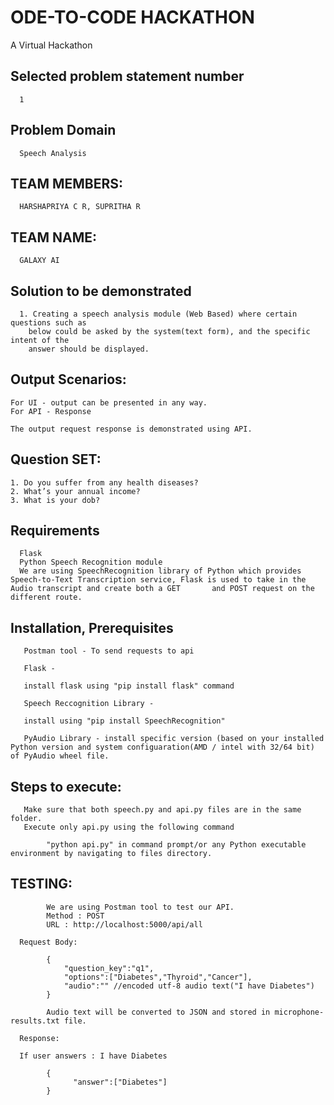 # ODE-TO-CODE HACKATHON

A Virtual Hackathon 

## Selected problem statement number

      1

## Problem Domain

      Speech Analysis
      
## TEAM MEMBERS:

      HARSHAPRIYA C R, SUPRITHA R

## TEAM NAME:

      GALAXY AI

## Solution to be demonstrated

      1. Creating a speech analysis module (Web Based) where certain questions such as
        below could be asked by the system(text form), and the specific intent of the
        answer should be displayed.

## Output Scenarios:

    For UI - output can be presented in any way.
    For API - Response 

    The output request response is demonstrated using API.

## Question SET:

    1. Do you suffer from any health diseases?
    2. What’s your annual income?
    3. What is your dob?
 
 
## Requirements

      Flask
      Python Speech Recognition module
      We are using SpeechRecognition library of Python which provides Speech-to-Text Transcription service, Flask is used to take in the Audio transcript and create both a GET       and POST request on the different route.
      
## Installation, Prerequisites

       Postman tool - To send requests to api
       
       Flask - 
       
       install flask using "pip install flask" command
       
       Speech Reccognition Library -
       
       install using "pip install SpeechRecognition"
       
       PyAudio Library - install specific version (based on your installed Python version and system configuaration(AMD / intel with 32/64 bit) of PyAudio wheel file.

## Steps to execute:
      
       Make sure that both speech.py and api.py files are in the same folder.
       Execute only api.py using the following command 
            
            "python api.py" in command prompt/or any Python executable environment by navigating to files directory.      
      
## TESTING:

            We are using Postman tool to test our API.
            Method : POST
            URL : http://localhost:5000/api/all 

      Request Body:

            {
                "question_key":"q1",
                "options":["Diabetes","Thyroid","Cancer"],
                "audio":"" //encoded utf-8 audio text("I have Diabetes")
            }

            Audio text will be converted to JSON and stored in microphone-results.txt file.

      Response:

      If user answers : I have Diabetes

            {
                  "answer":["Diabetes"]
            }

   

            

